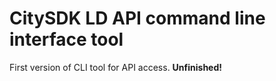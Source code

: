 # CitySDK LD API command line interface tool

First version of CLI tool for API access. __Unfinished!__

